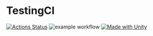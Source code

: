 # TestingCI
 
[![Actions Status](https://github.com/simpetr/TestingCI/actions/workflows/template.yml/badge.svg)](https://github.com/simpetr/TestingCI/actions/workflows/template.yml)
![example workflow](https://github.com/simpetr/TestingCI/actions/workflows/template.yml/badge.svg)
[![Made with Unity](https://img.shields.io/badge/Made%20with-Unity-57b9d3.svg?style=flat&logo=unity)](https://unity3d.com)
